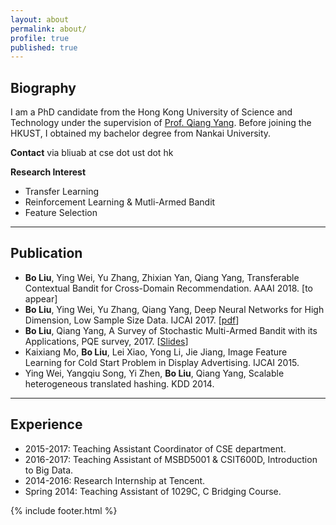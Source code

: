 ```yaml
---
layout: about
permalink: about/
profile: true
published: true
---
```


## Biography
I am a PhD candidate from the Hong Kong University of Science and Technology under the supervision of [Prof. Qiang Yang](http://www.cse.ust.hk/~qyang/). Before joining the HKUST, I obtained my bachelor degree from Nankai University.

**Contact** via bliuab at cse dot ust dot hk

**Research Interest**

- Transfer Learning
- Reinforcement Learning & Mutli-Armed Bandit
- Feature Selection

---

## Publication

- **Bo Liu**, Ying Wei, Yu Zhang, Zhixian Yan, Qiang Yang, Transferable Contextual Bandit for Cross-Domain Recommendation. AAAI 2018. [to appear]
- **Bo Liu**, Ying Wei, Yu Zhang, Qiang Yang, Deep Neural Networks for High Dimension, Low Sample Size Data. IJCAI 2017. [[pdf](https://www.ijcai.org/proceedings/2017/0318.pdf)]
- **Bo Liu**, Qiang Yang, A Survey of Stochastic Multi-Armed Bandit with its Applications, PQE survey, 2017. [[Slides](http://www.cse.ust.hk/~bliuab/files/PQE_BoLiu_MAB_print2.pdf)]
- Kaixiang Mo, **Bo Liu**, Lei Xiao, Yong Li, Jie Jiang, Image Feature Learning for Cold Start Problem in Display Advertising. IJCAI 2015.
- Ying Wei, Yangqiu Song, Yi Zhen, **Bo Liu**, Qiang Yang, Scalable heterogeneous translated hashing. KDD 2014.

---

## Experience

- 2015-2017: Teaching Assistant Coordinator of CSE department.
- 2016-2017: Teaching Assistant of MSBD5001 & CSIT600D, Introduction to Big Data.
- 2014-2016: Research Internship at Tencent.
- Spring 2014: Teaching Assistant of 1029C, C Bridging Course.

{% include footer.html %}
